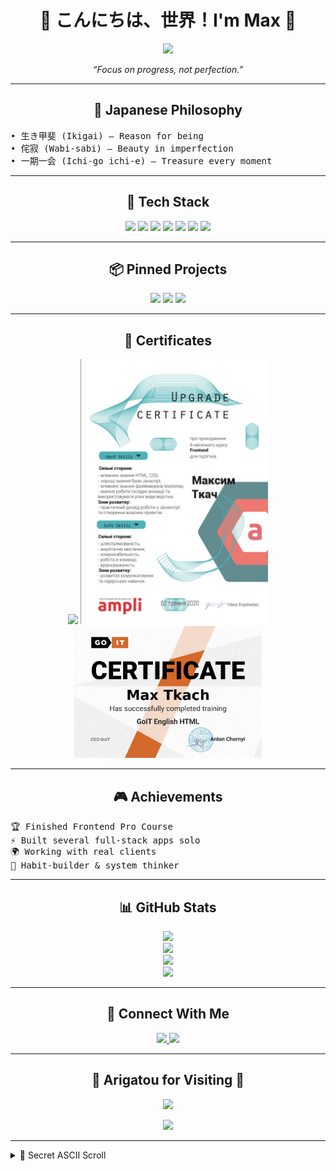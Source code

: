 
<h1 align="center">🌸 こんにちは、世界！I'm Max 🌸</h1>

<p align="center">
  <img src="https://media.giphy.com/media/3o7TKP9ln3tb8v3VGM/giphy.gif" width="250px" />
</p>

<p align="center">
  <i>“Focus on progress, not perfection.”</i>
</p>

---

<h2 align="center">🧘 Japanese Philosophy</h2>

<pre>
• 生き甲斐 (Ikigai) – Reason for being
• 侘寂 (Wabi-sabi) – Beauty in imperfection
• 一期一会 (Ichi-go ichi-e) – Treasure every moment
</pre>

---

<h2 align="center">💠 Tech Stack</h2>

<p align="center">
  <img src="https://cdn.jsdelivr.net/gh/devicons/devicon/icons/nextjs/nextjs-original.svg" width="40px" />
  <img src="https://cdn.jsdelivr.net/gh/devicons/devicon/icons/react/react-original.svg" width="40px" />
  <img src="https://cdn.jsdelivr.net/gh/devicons/devicon/icons/typescript/typescript-original.svg" width="40px" />
  <img src="https://cdn.jsdelivr.net/gh/devicons/devicon/icons/nodejs/nodejs-original.svg" width="40px" />
  <img src="https://cdn.jsdelivr.net/gh/devicons/devicon/icons/mongodb/mongodb-original.svg" width="40px" />
  <img src="https://cdn.jsdelivr.net/gh/devicons/devicon/icons/python/python-original.svg" width="40px" />
  <img src="https://www.vectorlogo.zone/logos/tailwindcss/tailwindcss-icon.svg" width="40px" />
</p>

---

<h2 align="center">📦 Pinned Projects</h2>

<p align="center">
  <img src="https://img.shields.io/badge/Begrateful-App-inspiration-yellow?style=for-the-badge&logo=vercel" />
  <img src="https://img.shields.io/badge/Courtside-Find+a+Court-blue?style=for-the-badge&logo=basketball" />
  <img src="https://img.shields.io/badge/Freelance+Agency-JS+%26+RN-orange?style=for-the-badge&logo=javascript" />
</p>

---

<h2 align="center">📜 Certificates</h2>

<p align="center">
  <img src="https://lms.ithillel.ua/uploads/certificates/24599676_en.png" width="300px" />
  <img src="cert1.jpg" width="300px" />
  <img src="certificate.png" width="300px" />
</p>

---

<h2 align="center">🎮 Achievements</h2>

<pre>
🏆 Finished Frontend Pro Course
⚡ Built several full-stack apps solo
🌍 Working with real clients
🎯 Habit-builder & system thinker
</pre>

---

<h2 align="center">📊 GitHub Stats</h2>

<p align="center">
  <img src="https://github-readme-stats.vercel.app/api?username=maxtkach&show_icons=true&theme=tokyonight" />
  <br />
  <img src="https://github-readme-stats.vercel.app/api/top-langs/?username=maxtkach&layout=compact&theme=tokyonight" />
  <br />
  <img src="https://github-readme-streak-stats.herokuapp.com/?user=maxtkach&theme=tokyonight" />
  <br />
  <img src="https://github-profile-trophy.vercel.app/?username=maxtkach&theme=tokyonight&no-frame=true&column=4" />
</p>

---

<h2 align="center">📱 Connect With Me</h2>

<p align="center">
  <a href="https://www.instagram.com/maxtkach4/?hl=ru" target="_blank">
    <img src="https://img.shields.io/badge/Instagram-FBEFF2?style=for-the-badge&logo=instagram&logoColor=E4405F" />
  </a>
  <a href="https://t.me/maxtkach4422" target="_blank">
    <img src="https://img.shields.io/badge/Telegram-EBF7FF?style=for-the-badge&logo=telegram&logoColor=229ED9" />
  </a>
</p>

---

<h2 align="center">🌸 Arigatou for Visiting 🌸</h2>

<p align="center">
  <img src="https://media.giphy.com/media/ZFQvTMiMgsBXq/giphy.gif" width="200px" />
</p>

<p align="center">
  <img src="https://komarev.com/ghpvc/?username=maxtkach&label=Profile+Views&color=ff69b4&style=flat" />
</p>

---

<details>
  <summary>🌙 Secret ASCII Scroll</summary>
  <pre>

⠀⠀⠀⠀⢀⣀⣀⣀⣀⣀⣀⣀⣀⣀⣀⣀⣀⠀⠀⠀⠀⠀
⠀⠀⣰⠟⠉⠙⠛⠛⠻⠿⠿⠿⠿⠟⠛⠉⠉⠻⣦⠀⠀⠀
⠀⣼⠃⠀⠀⢀⣤⣶⣶⣿⣿⣷⣶⣤⣄⠀⠀⠀⠘⣧⠀⠀
⣸⡇⠀⣠⣾⣿⡿⠿⠛⠛⠉⠉⠉⠙⠛⠃⠀⠀⠀⣿⠀⠀
⣿⠀⠈⠙⠃⠀ 君の夢を信じて｡⠀⠀⢸⡇⠀⠀
⣿⠀⠀⠀⠀⠀⠀⠀⠀⠀⠀⠀⠀⠀⠀⠀⠀⠀⣸⠇⠀⠀
⠹⣆⠀⠀⠀⠀⠀MAX TKACH 🇯🇵⠀⠀⣠⡟⠀⠀⠀
⠀⠙⠓⠦⣤⣀⣀⣀⠀⠀⠀⣀⣀⡤⠖⠋⠀⠀⠀⠀

  </pre>
</details>

